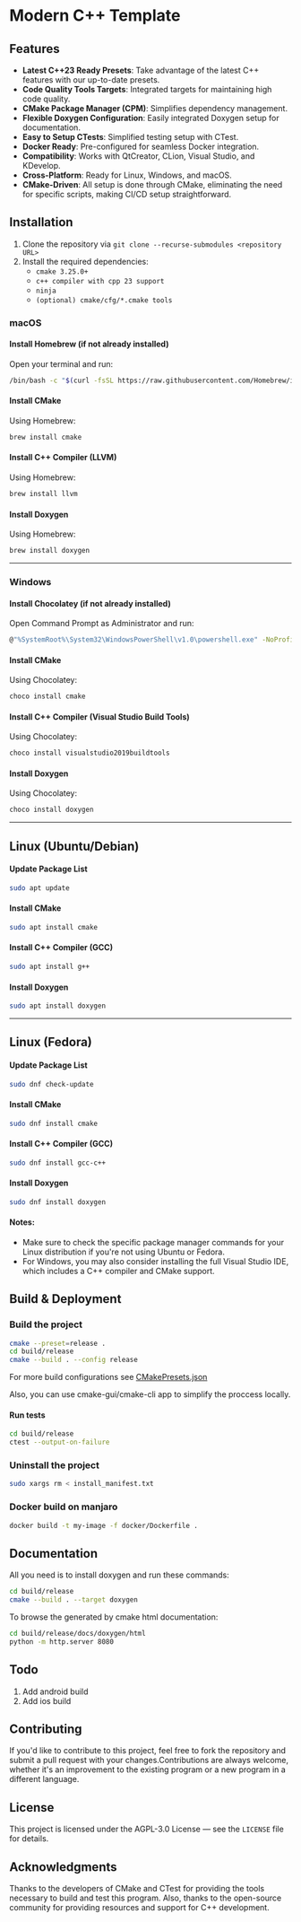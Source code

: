 # Modern C++ Template

## Features
- **Latest C++23 Ready Presets**: Take advantage of the latest C++ features with our up-to-date presets.
- **Code Quality Tools Targets**: Integrated targets for maintaining high code quality.
- **CMake Package Manager (CPM)**: Simplifies dependency management.
- **Flexible Doxygen Configuration**: Easily integrated Doxygen setup for documentation.
- **Easy to Setup CTests**: Simplified testing setup with CTest.
- **Docker Ready**: Pre-configured for seamless Docker integration.
- **Compatibility**: Works with QtCreator, CLion, Visual Studio, and KDevelop.
- **Cross-Platform**: Ready for Linux, Windows, and macOS.
- **CMake-Driven**: All setup is done through CMake, eliminating the need for specific scripts, making CI/CD setup straightforward.

## Installation

1. Clone the repository via `git clone --recurse-submodules <repository URL>`
2. Install the required dependencies:
    - `cmake 3.25.0+`
    - `c++ compiler with cpp 23 support`
    - `ninja`
    - `(optional) cmake/cfg/*.cmake tools`
     
### macOS

#### Install Homebrew (if not already installed)
Open your terminal and run:
```bash
/bin/bash -c "$(curl -fsSL https://raw.githubusercontent.com/Homebrew/install/HEAD/install.sh)"
```

#### Install CMake
Using Homebrew:
```bash
brew install cmake
```

#### Install C++ Compiler (LLVM)
Using Homebrew:
```bash
brew install llvm
```

#### Install Doxygen
Using Homebrew:
```bash
brew install doxygen
```

---

### Windows

#### Install Chocolatey (if not already installed)
Open Command Prompt as Administrator and run:
```bash
@"%SystemRoot%\System32\WindowsPowerShell\v1.0\powershell.exe" -NoProfile -InputFormat None -ExecutionPolicy Bypass -Command "iex ((New-Object System.Net.WebClient).DownloadString('https://chocolatey.org/install.ps1'))" && SET "PATH=%PATH%;%ALLUSERSPROFILE%\chocolatey\bin"
```

#### Install CMake
Using Chocolatey:
```bash
choco install cmake
```

#### Install C++ Compiler (Visual Studio Build Tools)
Using Chocolatey:
```bash
choco install visualstudio2019buildtools
```

#### Install Doxygen
Using Chocolatey:
```bash
choco install doxygen
```

---

## Linux (Ubuntu/Debian)

#### Update Package List
```bash
sudo apt update
```

#### Install CMake
```bash
sudo apt install cmake
```

#### Install C++ Compiler (GCC)
```bash
sudo apt install g++
```

#### Install Doxygen
```bash
sudo apt install doxygen
```

---

## Linux (Fedora)

#### Update Package List
```bash
sudo dnf check-update
```

#### Install CMake
```bash
sudo dnf install cmake
```

#### Install C++ Compiler (GCC)
```bash
sudo dnf install gcc-c++
```

#### Install Doxygen
```bash
sudo dnf install doxygen
```

#### Notes:
- Make sure to check the specific package manager commands for your Linux distribution if you're not using Ubuntu or Fedora.
- For Windows, you may also consider installing the full Visual Studio IDE, which includes a C++ compiler and CMake support.

## Build & Deployment

### Build the project 

```bash
cmake --preset=release .
cd build/release
cmake --build . --config release
```
For more build configurations see [CMakePresets.json](https://github.com/geugenm/sdl-overview/blob/master/CMakePresets.json)

Also, you can use cmake-gui/cmake-cli app to simplify the proccess locally.

#### Run tests

```bash
cd build/release
ctest --output-on-failure
```

### Uninstall the project

```bash
sudo xargs rm < install_manifest.txt
```

### Docker build on manjaro

```bash
docker build -t my-image -f docker/Dockerfile .
```

## Documentation

All you need is to install doxygen and run these commands:
```bash
cd build/release
cmake --build . --target doxygen
```

To browse the generated by cmake html documentation:
```bash
cd build/release/docs/doxygen/html
python -m http.server 8080
```

## Todo
1. Add android build
2. Add ios build

## Contributing

If you'd like to contribute to this project, feel free to fork the repository and submit a pull request with your
changes.Contributions are always welcome, whether it's an improvement to the existing program or a new program in a
different language.

## License

This project is licensed under the AGPL-3.0 License — see the `LICENSE` file for details.

## Acknowledgments

Thanks to the developers of CMake and CTest for providing the tools necessary to build and test this program. Also,
thanks to the open-source community for providing resources and support for C++ development.
